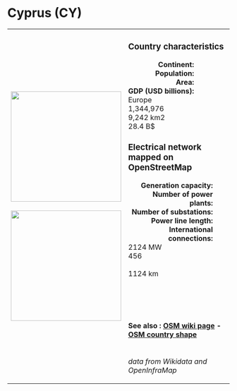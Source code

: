 # Cyprus (CY)

<table width="90%">
<tr>
<td>
<img src="https://upload.wikimedia.org/wikipedia/commons/d/d4/Flag_of_Cyprus.svg" width="250">
<br><br>
<img src="https://upload.wikimedia.org/wikipedia/commons/6/6e/EU-Cyprus_highlighted.svg" width="250"></td>
<td>
<h3>Country characteristics</h3>
<div style="display: inline-block;text-align:right;margin-right:30px;font-weight: bold;">
Continent:<br>Population:<br>Area:<br>GDP (USD billions):
</div>
<div style="display: inline-block;">
Europe<br>1,344,976<br>9,242 km2<br>28.4 B$
</div>
<h3>Electrical network mapped on OpenStreetMap</h3>
<div style="display: inline-block;text-align:right;margin-right:30px;font-weight: bold;">Generation capacity:<br>
Number of power plants:<br>
Number of substations:<br>
Power line length:<br>
International connections:<br>
</div>
<div style="display: inline-block;">2124 MW<br>
456<br>
<br>
1124 km<br>
<br>
</div>

<br><br><h4>See also :
<a href="https://wiki.openstreetmap.org/wiki/Power_networks/Cyprus" target="_blank">OSM wiki page</a> -
<a href="https://openstreetmap.org/relation/3263726" target="_blank">OSM country shape</a>
</h4>

<br><i>data from Wikidata and OpenInfraMap</i>
</td>
</tr>
</table>




